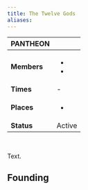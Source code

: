 ```yaml
---
title: The Twelve Gods
aliases:
---
```


| PANTHEON    |                   |
| ----------- | ----------------- |
| **Members** | <ul><li><li></ul> |
| **Times**   | -                 |
| **Places**  | <ul><li></ul>     |
| **Status**  | Active            |

<br>

Text.

## Founding
